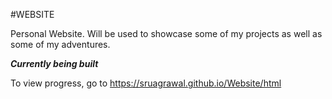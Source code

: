 #WEBSITE

Personal Website. Will be used to showcase some of my projects as well as some of my adventures.

***Currently being built***

To view progress, go to https://sruagrawal.github.io/Website/html